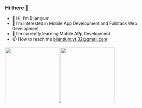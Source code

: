 ### Hi there 👋

- 👋 Hi, I’m Bijantyum
- 👀 I’m interested in Mobile App Development and Fullstack Web Development
- 🌱 I’m currently learning Mobile APp Development
- 📫 How to reach me bijantium.yt.32@gmail.com

<p align="left">
<a href="https://github.com/dimasmds">
  <img height="180em" src="https://github-readme-stats-eight-theta.vercel.app/api?username=Bintaaaas&show_icons=true&theme=algolia&include_all_commits=true&count_private=true"/>
  <img height="180em" src="https://github-readme-stats-eight-theta.vercel.app/api/top-langs/?username=BIntaaaas&layout=compact&langs_count=8&theme=algolia"/>
</a>
</p>
